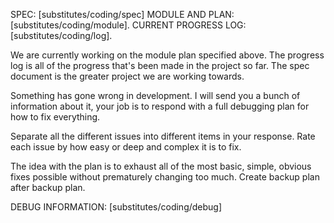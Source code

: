 
SPEC: [substitutes/coding/spec]
MODULE AND PLAN: [substitutes/coding/module]. 
CURRENT PROGRESS LOG: [substitutes/coding/log].

We are currently working on the module plan specified above. The progress log is all of the progress that's been made in the project so far. The spec document is the greater project we are working towards. 

Something has gone wrong in development. I will send you a bunch of information about it, your job is to respond with a full debugging plan for how to fix everything. 

Separate all the different issues into different items in your response. Rate each issue by how easy or deep and complex it is to fix.

The idea with the plan is to exhaust all of the most basic, simple, obvious fixes possible without prematurely changing too much. Create backup plan after backup plan.

DEBUG INFORMATION: [substitutes/coding/debug]